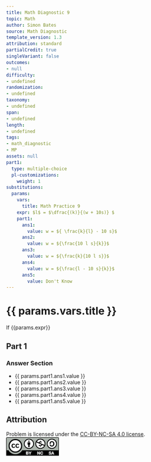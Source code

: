 ```yaml
---
title: Math Diagnostic 9
topic: Math
author: Simon Bates
source: Math Diagnostic
template_version: 1.3
attribution: standard
partialCredit: true
singleVariant: false
outcomes:
- null
difficulty:
- undefined
randomization:
- undefined
taxonomy:
- undefined
span:
- undefined
length:
- undefined
tags:
- math_diagnostic
- MP
assets: null
part1:
  type: multiple-choice
  pl-customizations:
    weight: 1
substitutions:
  params:
    vars:
      title: Math Practice 9
    expr: $l$ = $\dfrac{(k)}{(w + 10s)} $
    part1:
      ans1:
        value: w = ${ \frac{k}{l} - 10 s}$
      ans2:
        value: w = ${\frac{10 l s}{k}}$
      ans3:
        value: w = ${\frac{k}{10 l s}}$
      ans4:
        value: w = ${\frac{l - 10 s}{k}}$
      ans5:
        value: Don't Know
---
```

# {{ params.vars.title }}
If {{params.expr}}

## Part 1

### Answer Section

- {{ params.part1.ans1.value }}
- {{ params.part1.ans2.value }}
- {{ params.part1.ans3.value }}
- {{ params.part1.ans4.value }}
- {{ params.part1.ans5.value }}

## Attribution

Problem is licensed under the [CC-BY-NC-SA 4.0 license](https://creativecommons.org/licenses/by-nc-sa/4.0/).<br> ![The Creative Commons 4.0 license requiring attribution-BY, non-commercial-NC, and share-alike-SA license.](https://raw.githubusercontent.com/firasm/bits/master/by-nc-sa.png)
